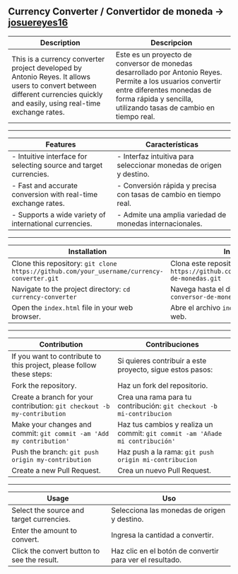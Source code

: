 
## Currency Converter / Convertidor de moneda → [josuereyes16](https://github.com/josuereyes16)

| Description | Descripcion |
|---------|---------|
| This is a currency converter project developed by Antonio Reyes. It allows users to convert between different currencies quickly and easily, using real-time exchange rates. | Este es un proyecto de conversor de monedas desarrollado por Antonio Reyes. Permite a los usuarios convertir entre diferentes monedas de forma rápida y sencilla, utilizando tasas de cambio en tiempo real. |

---

| Features | Características |
|---------|---------|
| - Intuitive interface for selecting source and target currencies. | - Interfaz intuitiva para seleccionar monedas de origen y destino. |
| - Fast and accurate conversion with real-time exchange rates. | - Conversión rápida y precisa con tasas de cambio en tiempo real. |
| - Supports a wide variety of international currencies. | - Admite una amplia variedad de monedas internacionales. |

---

| Installation | Instalación |
|---------|---------|
| Clone this repository:  `git clone https://github.com/your_username/currency-converter.git` | Clona este repositorio: `git clone https://github.com/tu_usuario/conversor-de-monedas.git` |
| Navigate to the project directory: `cd currency-converter` | Navega hasta el directorio del proyecto: `cd conversor-de-monedas` |
| Open the `index.html` file in your web browser. | Abre el archivo `index.html` en tu navegador web. |

---

| Contribution | Contribuciones |
|---------|---------|
| If you want to contribute to this project, please follow these steps: | Si quieres contribuir a este proyecto, sigue estos pasos: |
| Fork the repository. | Haz un fork del repositorio. |
| Create a branch for your contribution: `git checkout -b my-contribution` | Crea una rama para tu contribución: `git checkout -b mi-contribucion` |
| Make your changes and commit: `git commit -am 'Add my contribution'` | Haz tus cambios y realiza un commit: `git commit -am 'Añade mi contribución'` |
| Push the branch: `git push origin my-contribution` | Haz push a la rama: `git push origin mi-contribucion` |
| Create a new Pull Request. | Crea un nuevo Pull Request. |

----

| Usage | Uso |
|---------|---------|
| Select the source and target currencies.  | Selecciona las monedas de origen y destino. |
| Enter the amount to convert. | Ingresa la cantidad a convertir. |
| Click the convert button to see the result. | Haz clic en el botón de convertir para ver el resultado. |

